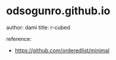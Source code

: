# odsogunro.github.io
author: dami
title: r-cubed 

reference:
* https://github.com/orderedlist/minimal

